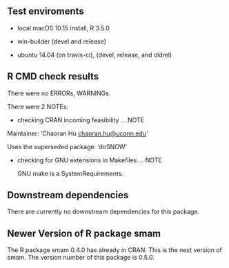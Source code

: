 ## Test enviroments

* local macOS 10.15 install, R 3.5.0

* win-builder (devel and release)

* ubuntu 14.04 (on travis-ci), (devel, release, and oldrel)


## R CMD check results
There were no ERRORs, WARNINGs.

There were 2 NOTEs:

* checking CRAN incoming feasibility ... NOTE

Maintainer: ‘Chaoran Hu <chaoran.hu@uconn.edu>’

Uses the superseded package: ‘doSNOW’

* checking for GNU extensions in Makefiles ... NOTE

  GNU make is a SystemRequirements.



## Downstream dependencies

There are currently no downstream dependencies for this package.


## Newer Version of R package smam

The R package smam 0.4.0 has already in CRAN. This is the next version of smam. The version number of this package is 0.5.0.